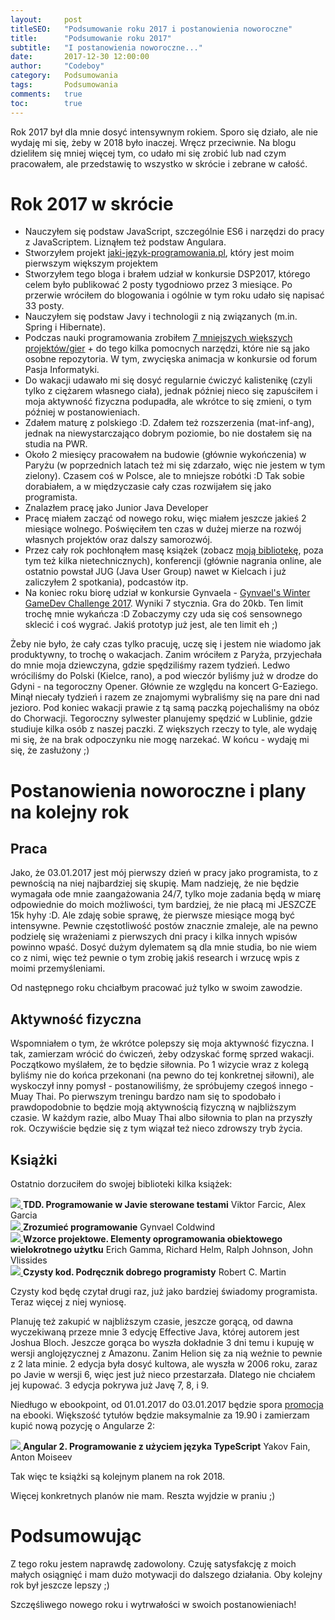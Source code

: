 ```yaml
---
layout:     post
titleSEO:	"Podsumowanie roku 2017 i postanowienia noworoczne"
title:      "Podsumowanie roku 2017"
subtitle:   "I postanowienia noworoczne..."
date:       2017-12-30 12:00:00
author:     "Codeboy"
category:   Podsumowania
tags:	    Podsumowania
comments:   true
toc:        true
---
```


Rok 2017 był dla mnie dosyć intensywnym rokiem. Sporo się działo, ale nie wydaję mi się, żeby w 2018 było inaczej. Wręcz przeciwnie. Na blogu dzieliłem się mniej więcej tym, co udało mi się zrobić lub nad czym pracowałem, ale przedstawię to wszystko w skrócie i zebrane w całość.

# Rok 2017 w skrócie

- Nauczyłem się podstaw JavaScript, szczególnie ES6 i narzędzi do pracy z JavaScriptem. Liznąłem też podstaw Angulara.
- Stworzyłem projekt [jaki-język-programowania.pl](https://jaki-jezyk-programowania.pl/), który jest moim pierwszym większym projektem
- Stworzyłem tego bloga i brałem udział w konkursie DSP2017, którego celem było publikować 2 posty tygodniowo przez 3 miesiące. Po przerwie wróciłem do blogowania i ogólnie w tym roku udało się napisać 33 posty.
- Nauczyłem się podstaw Javy i technologii z nią związanych (m.in. Spring i Hibernate).
- Podczas nauki programowania zrobiłem [7 mniejszych większych projektów/gier](/moje-projekty/) + do tego kilka pomocnych narzędzi, które nie są jako osobne repozytoria. W tym, zwycięska animacja w konkursie od forum Pasja Informatyki.
- Do wakacji udawało mi się dosyć regularnie ćwiczyć kalistenikę (czyli tylko z ciężarem własnego ciała), jednak później nieco się zapuściłem i moja aktywność fizyczna podupadła, ale wkrótce to się zmieni, o tym później w postanowieniach.
- Zdałem maturę z polskiego :D. Zdałem też rozszerzenia (mat-inf-ang), jednak na niewystarczająco dobrym poziomie, bo nie dostałem się na studia na PWR.
- Około 2 miesięcy pracowałem na budowie (głównie wykończenia) w Paryżu (w poprzednich latach też mi się zdarzało, więc nie jestem w tym zielony). Czasem coś w Polsce, ale to mniejsze robótki :D Tak sobie dorabiałem, a w międzyczasie cały czas rozwijałem się jako programista.
- Znalazłem pracę jako Junior Java Developer
- Pracę miałem zacząć od nowego roku, więc miałem jeszcze jakieś 2 miesiące wolnego. Poświęciłem ten czas w dużej mierze na rozwój własnych projektów oraz dalszy samorozwój.
- Przez cały rok pochłonąłem masę książek (zobacz [moją bibliotekę](/moja-biblioteka), poza tym też kilka nietechnicznych), konferencji (głównie nagrania online, ale ostatnio powstał JUG (Java User Group) nawet w Kielcach i już zaliczyłem 2 spotkania), podcastów itp.
- Na koniec roku biorę udział w konkursie Gynvaela - [Gynvael's Winter GameDev Challenge 2017](http://gynvael.coldwind.pl/?id=668). Wyniki 7 stycznia. Gra do 20kb. Ten limit trochę mnie wykańcza :D Zobaczymy czy uda się coś sensownego sklecić i coś wygrać. Jakiś prototyp już jest, ale ten limit eh ;)

Żeby nie było, że cały czas tylko pracuję, uczę się i jestem nie wiadomo jak produktywny, to trochę o wakacjach. Zanim wróciłem z Paryża, przyjechała do mnie moja dziewczyna, gdzie spędziliśmy razem tydzień. Ledwo wróciliśmy do Polski (Kielce, rano), a pod wieczór byliśmy już w drodze do Gdyni - na tegoroczny Opener. Głównie ze względu na koncert G-Eaziego. Minął niecały tydzień i razem ze znajomymi wybraliśmy się na pare dni nad jezioro. Pod koniec wakacji prawie z tą samą paczką pojechaliśmy na obóz do Chorwacji. Tegoroczny sylwester planujemy spędzić w Lublinie, gdzie studiuje kilka osób z naszej paczki. Z większych rzeczy to tyle, ale wydaję mi się, że na brak odpoczynku nie mogę narzekać. W końcu - wydaję mi się, że zasłużony ;)

# Postanowienia noworoczne i plany na kolejny rok

## Praca
Jako, że 03.01.2017 jest mój pierwszy dzień w pracy jako programista, to z pewnością na niej najbardziej się skupię. Mam nadzieję, że nie będzie wymagała ode mnie zaangażowania 24/7, tylko moje zadania będą w miarę odpowiednie do moich możliwości, tym bardziej, że nie płacą mi JESZCZE 15k hyhy :D. Ale zdaję sobie sprawę, że pierwsze miesiące mogą być intensywne. Pewnie częstotliwość postów znacznie zmaleje, ale na pewno podzielę się wrażeniami z pierwszych dni pracy i kilka innych wpisów powinno wpaść. Dosyć dużym dylematem są dla mnie studia, bo nie wiem co z nimi, więc też pewnie o tym zrobię jakiś research i wrzucę wpis z moimi przemyśleniami.

Od następnego roku chciałbym pracować już tylko w swoim zawodzie.

## Aktywność fizyczna
Wspomniałem o tym, że wkrótce polepszy się moja aktywność fizyczna. I tak, zamierzam wrócić do ćwiczeń, żeby odzyskać formę sprzed wakacji. Początkowo myślałem, że to będzie siłownia. Po 1 wizycie wraz z kolegą byliśmy nie do końca przekonani (na pewno do tej konkretnej siłowni), ale wyskoczył inny pomysł - postanowiliśmy, że spróbujemy czegoś innego - Muay Thai. Po pierwszym treningu bardzo nam się to spodobało i prawdopodobnie to będzie moją aktywnością fizyczną w najbliższym czasie. W każdym razie, albo Muay Thai albo siłownia to plan na przyszły rok. Oczywiście będzie się z tym wiązał też nieco zdrowszy tryb życia.


## Książki
Ostatnio dorzuciłem do swojej biblioteki kilka książek:

<div class="books">
 <div class="book">
   <a href="https://helion.pl/view/9102Q/tddpro.htm">
     <img src="https://static01.helion.com.pl/global/okladki/181x236/tddpro.jpg"/>
   </a>
   <b>TDD. Programowanie w Javie sterowane testami</b>
   Viktor Farcic, Alex Garcia
 </div>

 <div class="book">
   <a href="https://helion.pl/view/9102Q/e_1ott.htm">
     <img src="https://static01.helion.com.pl/global/okladki/181x236/e_1ott.jpg"/>
   </a>
   <b>Zrozumieć programowanie</b>
   Gynvael Coldwind
 </div>

 <div class="book">
   <a href="https://helion.pl/view/9102Q/wzoelv.htm">
     <img src="https://static01.helion.com.pl/global/okladki/181x236/wzoelv.jpg"/>
   </a>
   <b>Wzorce projektowe. Elementy oprogramowania obiektowego wielokrotnego użytku</b>
   Erich Gamma, Richard Helm, Ralph Johnson, John Vlissides
 </div>
 
 <div class="book">
   <a href="https://helion.pl/view/9102Q/czykov.htm">
     <img src="https://static01.helion.com.pl/global/okladki/181x236/czykov.jpg"/>
   </a>
   <b>Czysty kod. Podręcznik dobrego programisty</b>
   Robert C. Martin
 </div>
</div>

Czysty kod będę czytał drugi raz, już jako bardziej świadomy programista. Teraz więcej z niej wyniosę.
 
Planuję też zakupić w najbliższym czasie, jeszcze gorącą, od dawna wyczekiwaną przeze mnie 3 edycję Effective Java, której autorem jest Joshua Bloch. Jeszcze gorąca bo wyszła dokładnie 3 dni temu i kupuję w wersji anglojęzycznej z Amazonu. Zanim Helion się za nią weźnie to pewnie z 2 lata minie. 2 edycja była dosyć kultowa, ale wyszła w 2006 roku, zaraz po Javie w wersji 6, więc jest już nieco przestarzała. Dlatego nie chciałem jej kupować. 3 edycja pokrywa już Javę 7, 8, i 9.
 
Niedługo w ebookpoint, od 01.01.2017 do 03.01.2017 będzie spora [promocja](https://ebookpoint.pl/page/9102Q/promocja/4269/) na ebooki. Większość tytułów będzie maksymalnie za 19.90 i zamierzam kupić nową pozycję o Angularze 2:
 
 <div class="books">
  <div class="book">
    <a href="https://helion.pl/view/9102Q/ang2ty.htm">
      <img src="https://static01.helion.com.pl/global/okladki/181x236/ang2ty.jpg"/>
    </a>
    <b>Angular 2. Programowanie z użyciem języka TypeScript</b>
    Yakov Fain, Anton Moiseev
  </div>
 </div>
 
Tak więc te książki są kolejnym planem na rok 2018.
 
Więcej konkretnych planów nie mam. Reszta wyjdzie w praniu ;)
 
# Podsumowując
  
Z tego roku jestem naprawdę zadowolony. Czuję satysfakcję z moich małych osiągnięć i mam dużo motywacji do dalszego działania. Oby kolejny rok był jeszcze lepszy ;)
 
Szczęśliwego nowego roku i wytrwałości w swoich postanowieniach!
 
 
